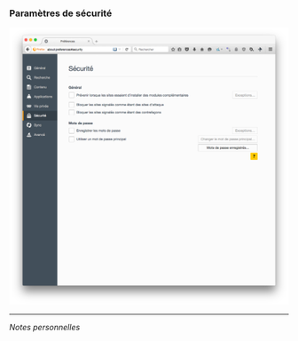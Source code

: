 ### Paramètres de sécurité

![Préférences - Sécurité](../img/Firefox-pref-securite.png)


---
*Notes personnelles*


